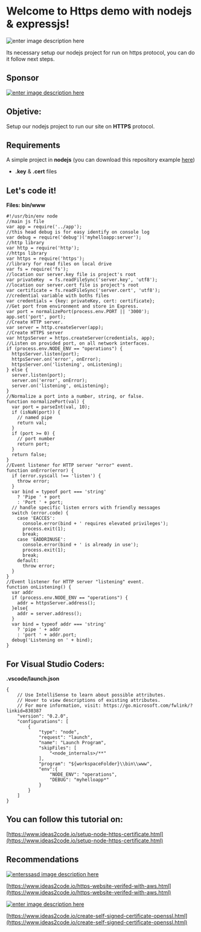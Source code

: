 # Welcome to Https demo with nodejs & expressjs!
![enter image description here](https://www.ideas2code.io/wp-content/uploads/2020/08/portada-1-590x295.jpg)

Its necessary setup our nodejs project for run on https protocol, you can do it follow next steps.

## Sponsor

[![enter image description here](https://www.ideas2code.io/wp-content/uploads/2020/10/bar.fw_.png)](http://adf.ly/23757721/www.ideas2code.io)

## Objetive:

 Setup our nodejs project to run our site on **HTTPS** protocol.

## Requirements

 A simple project in **nodejs** (you can download this repository example [here](https://github.com/ideas2codeweb/nodejs-expressjs-with-https))
-   **.key** & **.cert** files


## Let's code it!  

**Files:**
**bin/www**

    #!/usr/bin/env node
    //main js file
    var app = require('../app');
    //this head debug is for easy identify on console log
    var debug = require('debug')('myhelloapp:server');
    //http library
    var http = require('http');
    //https library
    var https = require('https');
    //library for read files on local drive
    var fs = require('fs');
    //location our server.key file is project's root
    var privateKey  = fs.readFileSync('server.key', 'utf8');
    //location our server.cert file is project's root
    var certificate = fs.readFileSync('server.cert', 'utf8');
    //credential variable with boths files
    var credentials = {key: privateKey, cert: certificate};
    //Get port from environment and store in Express.
    var port = normalizePort(process.env.PORT || '3000');
    app.set('port', port);
    //Create HTTP server.
    var server = http.createServer(app);
    //Create HTTPS server
    var httpsServer = https.createServer(credentials, app);
    //Listen on provided port, on all network interfaces.
    if (process.env.NODE_ENV == "operations") {
      httpsServer.listen(port);
      httpsServer.on('error', onError);
      httpsServer.on('listening', onListening);
    } else {
      server.listen(port);
      server.on('error', onError);
      server.on('listening', onListening);
    }
    //Normalize a port into a number, string, or false.
    function normalizePort(val) {
      var port = parseInt(val, 10);
      if (isNaN(port)) {
        // named pipe
        return val;
      }
      if (port >= 0) {
        // port number
        return port;
      }
      return false;
    }
    //Event listener for HTTP server "error" event.
    function onError(error) {
      if (error.syscall !== 'listen') {
        throw error;
      }
      var bind = typeof port === 'string'
        ? 'Pipe ' + port
        : 'Port ' + port;
      // handle specific listen errors with friendly messages
      switch (error.code) {
        case 'EACCES':
          console.error(bind + ' requires elevated privileges');
          process.exit(1);
          break;
        case 'EADDRINUSE':
          console.error(bind + ' is already in use');
          process.exit(1);
          break;
        default:
          throw error;
      }
    }
    //Event listener for HTTP server "listening" event.
    function onListening() {
      var addr
      if (process.env.NODE_ENV == "operations") {
        addr = httpsServer.address();
      }else{
        addr = server.address();
      }
      var bind = typeof addr === 'string'
        ? 'pipe ' + addr
        : 'port ' + addr.port;
      debug('Listening on ' + bind);
    }

## For Visual Studio Coders:

**.vscode/launch.json**

    {
        // Use IntelliSense to learn about possible attributes.
        // Hover to view descriptions of existing attributes.
        // For more information, visit: https://go.microsoft.com/fwlink/?linkid=830387
        "version": "0.2.0",
        "configurations": [
            {
                "type": "node",
                "request": "launch",
                "name": "Launch Program",
                "skipFiles": [
                    "<node_internals>/**"
                ],
                "program": "${workspaceFolder}\\bin\\www",
                "env":{
                    "NODE_ENV": "operations",
                    "DEBUG": "myhelloapp*"
                }
            }
        ]
    }

## You can follow this tutorial on: 

[](https://www.ideas2code.io/setup-node-https-certificate.html)

[https://www.ideas2code.io/setup-node-https-certificate.html](https://www.ideas2code.io/setup-node-https-certificate.html)

## Recommendations

[![enterssasd image description here](https://www.ideas2code.io/wp-content/uploads/2020/08/aws2-590x295.jpg)](https://www.ideas2code.io/https-website-verifed-with-aws.html)

[https://www.ideas2code.io/https-website-verifed-with-aws.html](https://www.ideas2code.io/https-website-verifed-with-aws.html)



[![enter image description here](https://www.ideas2code.io/wp-content/uploads/2020/08/create-https-certificate-openssl.fw_-590x295.png)](https://www.ideas2code.io/create-self-signed-certificate-openssl.html)

[https://www.ideas2code.io/create-self-signed-certificate-openssl.html](https://www.ideas2code.io/create-self-signed-certificate-openssl.html)
